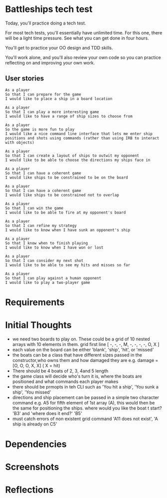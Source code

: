 # Battleships tech test

Today, you'll practice doing a tech test.

For most tech tests, you'll essentially have unlimited time.  For this one, there will be a light time pressure.  See what you can get done in four hours.

You'll get to practice your OO design and TDD skills.

You'll work alone, and you'll also review your own code so you can practice reflecting on and improving your own work.

## User stories

```
As a player
So that I can prepare for the game
I would like to place a ship in a board location

As a player
So that I can play a more interesting game
I would like to have a range of ship sizes to choose from

As a player
So the game is more fun to play
I would like a nice command line interface that lets me enter ship positions and shots using commands (rather than using IRB to interact with objects)

As a player
So that I can create a layout of ships to outwit my opponent
I would like to be able to choose the directions my ships face in

As a player
So that I can have a coherent game
I would like ships to be constrained to be on the board

As a player
So that I can have a coherent game
I would like ships to be constrained not to overlap

As a player
So that I can win the game
I would like to be able to fire at my opponent's board

As a player
So that I can refine my strategy
I would like to know when I have sunk an opponent's ship

As a player
So that I know when to finish playing
I would like to know when I have won or lost

As a player
So that I can consider my next shot
I would like to be able to see my hits and misses so far

As a player
So that I can play against a human opponent
I would like to play a two-player game
```

# Requirements

# Initial Thoughts
- we need two boards to play on. These could be a grid of 10 nested arrays with 10 elements in them. grid first line [ -, -, -, M, -, -, -, -, O, X ]
- each value on the board can be either 'blank', 'ship', 'hit', or 'missed'
- the boats can be a class that have different sizes passed in the constructor,who owns them and how damaged they are e.g. damage = [O, O, O, X, X] ( X = hit)
- There should be 4 boats of 2, 3, 4and 5 length 
- the game class will decide who's turn it is, where the boats are positioned and what commands each player makes
- there should be prmopts in teh CLI such as 'You hit a ship', 'You sunk a ship', 'You missed'
- directions and ship placement can be passed in a simple two character command e.g. A5 for fifth element of 1st array (A),
  this would then be the same for positioning the ships. where would you like the boat t start? 'B3' and 'where does it end?' 'B5'
- must catch errors of non existent grid command 'A11 does not exist', 'A ship is already on C5'

# Dependencies

# Screenshots

# Reflections

